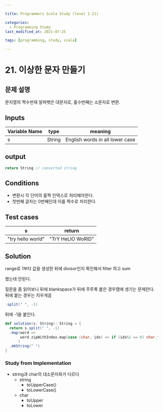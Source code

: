 ```yaml
---

title: Programmers Scala Study (level 1.21)

categories:
  - Programming Study
last_modified_at: 2021-07-25

tags: [programming, study, scala]

---
```


# 21. 이상한 문자 만들기

## 문제 설명

문자열의 짝수번재 알파벳은 대문자로, 홀수번째는 소문자로 변환.

## Inputs

| Variable Name | type   | meaning                         |
| ------------- | ------ | ------------------------------- |
| s             | String | English words in all lower case |

## output

~~~scala
return String // converted string
~~~

## Conditions

* 변환시 각 단어의 홀짝 인덱스로 처리해야한다.
* 첫번째 글자는 0번째인데 이를 짝수로 처리한다.

## Test cases

| s                 | return            |
| ----------------- | ----------------- |
| "try hello world" | "TrY HeLlO WoRlD" |

## Solution

range로 1부터 값을 생성한 뒤에 divisor인지 확인해서 filter 하고 sum

했는데 안된다.

질문을 좀 읽어보니 뒤에 blankspace가 뒤에 주루룩 붙은 경우땜에 생기는 문제란다. 뒤에 붙는 경우는 지우게끔

~~~scala
.split(" ", -1) 
~~~

뒤에 -1을 붙인다.

~~~scala
def solution(s: String): String = {
  return s.split(" ", -1)
  .map(word => 
       word.zipWithIndex.map{case (char, idx) => if (idx%2 == 0) char.toUpper else char.toLower}.mkString("")
      )
  .mkString(" ")
}
~~~

### Study from Implementation

* string과 char의 대소문자화가 다르다
  * string
    * toUpperCase()
    * toLowerCase()
  * char
    * toUpper
    * toLower
